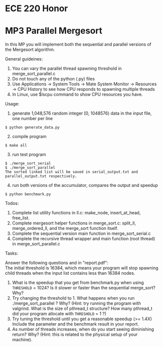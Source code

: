 # ECE 220 Honor
# MP3 Parallel Mergesort

In this MP you will implement both the sequential and parallel versions of the Mergesort algorithm.

General guideines:  
1. You can vary the parallel thread spawning threshold in merge_sort_parallel.c  
2. Do not touch any of the python (.py) files  
3. Use Applications -> System Tools -> Mate System Monitor -> Resources -> CPU History to see how CPU responds to spawning multiple threads  
4. In Linux, use $lscpu command to show CPU resources you have.  


Usage:  
    
  1. generate 1,048,576 random integer [0, 1048576) data in the input file, one number per line

    $ python generate_data.py

  2. compile program

    $ make all

  3. run test program

    $ ./merge_sort_serial
    $ ./merge_sort_parallel
    The sorted linked list will be saved in serial_output.txt and parallel_output.txt respectively.

  4. run both versions of the accumulator, compares the output and speedup

    $ python benchmark.py
    
Todos:  

  1. Complete list utility functions in ll.c: make_node, insert_at_head, free_list.  
  2. Complete mergesort helper functions in merge_sort.c: split_ll, merge_ordered_ll, and the merge_sort function itself.  
  3. Complete the sequential version main function in merge_sort_serial.c  
  4. Complete the recursive thread wrapper and main function (root thread) in merge_sort_parallel.c  


Tasks: 

  Answer the following questions and in "report.pdf":  
  The initial threshold is 16384, which means your program will stop spawning child threads when the input list contains less than 16384 nodes.  
  1. What is the speedup that you get from benchmark.py when using `THRESHOLD` = 1024? Is it slower or faster than the sequential merge_sort? Why?  
  2. Try changing the threshold to 1. What happens when you run ./merge_sort_parallel ? Why? (Hint: try running the program with valgrind. What is the size of pthread_t structure? How many pthread_t did your program allocate with `THRESHOLD` = 1 ?)  
  3. Try tuning the threshold until you get a reasonable speedup (>= 1.4X) Include the parameter and the benchmark result in your report.  
  4. As number of threads increases, when do you start seeing diminishing return? Why? (Hint: this is related to the physical setup of your machine).  
